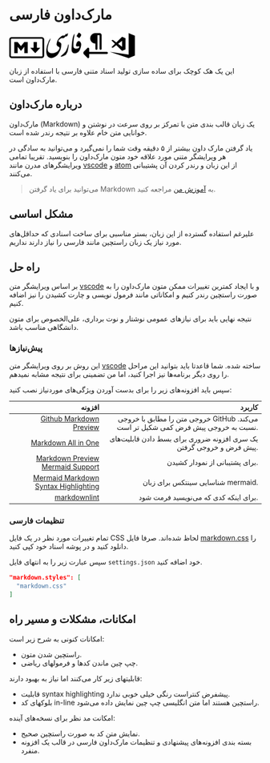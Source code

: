 # مارک‌داون فارسی

![markdown](images/markdown.png)
![farsi](images/farsi.png)
![rtl](images/rtl.png)
![vscode](images/vscode.png)

این یک هک کوچک برای ساده سازی تولید اسناد متنی فارسی با استفاده از زبان مارک‌داون است.

## درباره مارک‌داون

مارک‌داون (Markdown) یک زبان قالب بندی متن با تمرکز بر روی سرعت در نوشتن و خوانایی متن خام علاوه بر نتیجه رندر شده است.

یاد گرفتن مارک داون بیشتر از ۵ دقیقه وقت شما را نمی‌گیرد و می‌توانید به سادگی در هر ویرایشگر متنی مورد علاقه خود متون مارک‌داون را بنویسید. تقریبا تمامی ویرایشگرهای مدرن مانند
[vscode](https://code.visualstudio.com/)
و
[atom](https://atom.io/)
از این زبان و رندر کردن آن پشتیبانی می‌کنند.

> می‌توانید برای یاد گرفتن Markdown به 
> [آموزش من](learn-MD.md)
>  مراجعه کنید.

## مشکل اساسی

علیرغم استفاده گسترده از این زبان، بستر مناسبی برای ساخت اسنادی که حداقل‌های مورد نیاز یک زبان راستچین مانند فارسی را نیاز دارند نداریم.

## راه حل

بر اساس ویرایشگر متن
[vscode](https://code.visualstudio.com/)
و با ایجاد کمترین تغییرات ممکن متون مارک‌داون را به صورت راستچین رندر کنیم و امکاناتی مانند فرمول نویسی و چارت کشیدن را نیز اضافه کنیم.

نتیجه نهایی باید برای نیازهای عمومی نوشتار و نوت برداری، علی‌الخصوص برای متون دانشگاهی مناسب باشد.

### پیش‌نیازها

این روش بر روی ویرایشگر متن
[vscode](https://code.visualstudio.com/)
ساخته شده. شما قاعدتا باید بتوانید این مراحل را روی دیگر برنامه‌ها نیز اجرا کنید، اما من تضمینی برای نتیجه مشابه نمیدهم.

سپس باید افزونه‌های زیر را برای بدست آوردن ویژگی‌های موردنیاز نصب کنید:

|                                                                                                                                           افزونه |                                                                            کاربرد |
| -----------------------------------------------------------------------------------------------------------------------------------------------: | --------------------------------------------------------------------------------: |
|                                   [Github Markdown Preview](https://marketplace.visualstudio.com/items?itemName=bierner.github-markdown-preview) | خروجی متن را مطابق با خروجی GitHub می‌کند. نسبت به خروجی پیش فرض کمی شکیل تر است. |
|                                            [Markdown All in One](https://marketplace.visualstudio.com/items?itemName=yzhang.markdown-all-in-one) |               یک سری افزونه ضروری برای بسط دادن قابلیت‌های پیش فرض و خروجی گرفتن. |
|                                 [Markdown Preview Mermaid Support](https://marketplace.visualstudio.com/items?itemName=bierner.markdown-mermaid) |                                                    برای پشتیبانی از نمودار کشیدن. |
| [Mermaid Markdown Syntax Highlighting](https://marketplace.visualstudio.com/items?itemName=bpruitt-goddard.mermaid-markdown-syntax-highlighting) |                                                 شناسایی سینتکس برای زبان mermaid. |
|                                               [markdownlint](https://marketplace.visualstudio.com/items?itemName=DavidAnson.vscode-markdownlint) |                                             برای اینکه کدی که می‌نویسید فرمت شود. |

### تنظیمات فارسی

تمام تغییرات مورد نظر در یک فایل
CSS
لحاظ شده‌اند. صرفا فایل
[markdown.css](markdown.css)
را دانلود کنید و در پوشه اسناد خود کپی کنید.

سپس عبارت زیر را به انتهای فایل
`settings.json`
خود اضافه کنید.

```json
"markdown.styles": [
  "markdown.css"
]
```

## امکانات، مشکلات و مسیر راه

امکانات کنونی به شرح زیر است:

- راستچین شدن متون.
- چپ چین ماندن کدها و فرمولهای ریاضی.

قابلیتهای زیر کار می‌کنند اما نیاز به بهبود دارند:

- قابلیت
  syntax highlighting
  پیشفرض کنتراست رنگی خیلی خوبی ندارد.
- بلوکهای کد
  in-line
  راستچین هستند اما متن انگلیسی چپ چین نمایش داده می‌شود.

امکانت مد نظر برای نسخه‌های آینده:

- نمایش متن کد به صورت راستچین صحیح.
- بسته بندی افزونه‌های پیشنهادی و تنظیمات مارک‌داون فارسی در قالب یک افزونه منفرد.
